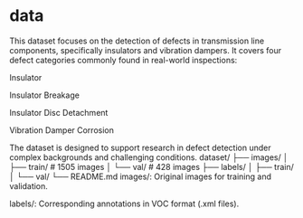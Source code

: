 # data
This dataset focuses on the detection of defects in transmission line components, specifically insulators and vibration dampers.
It covers four defect categories commonly found in real-world inspections:

Insulator

Insulator Breakage

Insulator Disc Detachment

Vibration Damper Corrosion

The dataset is designed to support research in defect detection under complex backgrounds and challenging conditions.
dataset/
├── images/
│   ├── train/    # 1505 images
│   └── val/      # 428 images
├── labels/
│   ├── train/
│   └── val/
└── README.md
images/: Original images for training and validation.

labels/: Corresponding annotations in VOC format (.xml files).
